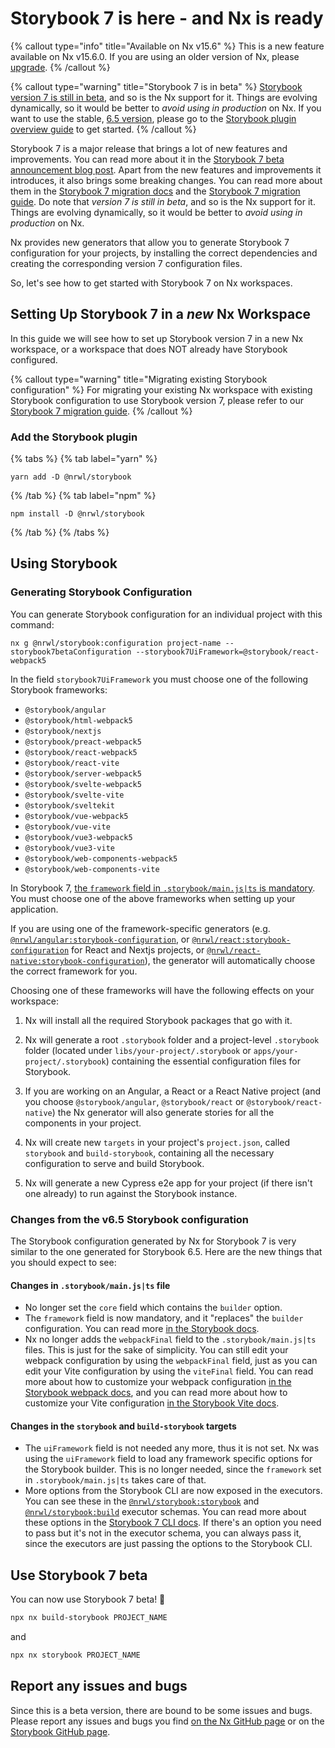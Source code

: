 # Storybook 7 is here - and Nx is ready

{% callout type="info" title="Available on Nx v15.6" %}
This is a new feature available on Nx v15.6.0. If you are using an older version of Nx, please [upgrade](/packages/nx/documents/migrate).
{% /callout %}

{% callout type="warning" title="Storybook 7 is in beta" %}
[Storybook version 7 is still in beta](https://storybook.js.org/blog/7-0-beta/), and so is the Nx support for it. Things are evolving dynamically, so it would be better to _avoid using in production_ on Nx. If you want to use the stable, [6.5 version](https://storybook.js.org/releases/6.5), please go to the [Storybook plugin overview guide](/packages/storybook) to get started.
{% /callout %}

Storybook 7 is a major release that brings a lot of new features and improvements. You can read more about it in the [Storybook 7 beta announcement blog post](https://storybook.js.org/blog/7-0-beta/). Apart from the new features and improvements it introduces, it also brings some breaking changes. You can read more about them in the [Storybook 7 migration docs](https://github.com/storybookjs/storybook/blob/next/MIGRATION.md#from-version-65x-to-700) and the [Storybook 7 migration guide](https://chromatic-ui.notion.site/Storybook-7-migration-guide-dbf41fa347304eb2a5e9c69b34503937). Do note that _version 7 is still in beta_, and so is the Nx support for it. Things are evolving dynamically, so it would be better to _avoid using in production_ on Nx.

Nx provides new generators that allow you to generate Storybook 7 configuration for your projects, by installing the correct dependencies and creating the corresponding version 7 configuration files.

So, let's see how to get started with Storybook 7 on Nx workspaces.

## Setting Up Storybook 7 in a _new_ Nx Workspace

In this guide we will see how to set up Storybook version 7 in a new Nx workspace, or a workspace that does NOT already have Storybook configured.

{% callout type="warning" title="Migrating existing Storybook configuration" %}
For migrating your existing Nx workspace with existing Storybook configuration to use Storybook version 7, please refer to our [Storybook 7 migration guide](/packages/storybook/documents/migrate-storybook-7).
{% /callout %}

### Add the Storybook plugin

{% tabs %}
{% tab label="yarn" %}

```shell
yarn add -D @nrwl/storybook
```

{% /tab %}
{% tab label="npm" %}

```shell
npm install -D @nrwl/storybook
```

{% /tab %}
{% /tabs %}

## Using Storybook

### Generating Storybook Configuration

You can generate Storybook configuration for an individual project with this command:

```shell
nx g @nrwl/storybook:configuration project-name --storybook7betaConfiguration --storybook7UiFramework=@storybook/react-webpack5
```

In the field `storybook7UiFramework` you must choose one of the following Storybook frameworks:

- `@storybook/angular`
- `@storybook/html-webpack5`
- `@storybook/nextjs`
- `@storybook/preact-webpack5`
- `@storybook/react-webpack5`
- `@storybook/react-vite`
- `@storybook/server-webpack5`
- `@storybook/svelte-webpack5`
- `@storybook/svelte-vite`
- `@storybook/sveltekit`
- `@storybook/vue-webpack5`
- `@storybook/vue-vite`
- `@storybook/vue3-webpack5`
- `@storybook/vue3-vite`
- `@storybook/web-components-webpack5`
- `@storybook/web-components-vite`

In Storybook 7, [the `framework` field in `.storybook/main.js|ts` is mandatory](https://github.com/storybookjs/storybook/blob/next/MIGRATION.md#framework-field-mandatory). You must choose one of the above frameworks when setting up your application.

If you are using one of the framework-specific generators (e.g. [`@nrwl/angular:storybook-configuration`](/packages/angular/generators/storybook-configuration), or [`@nrwl/react:storybook-configuration`](/packages/react/generators/storybook-configuration) for React and Nextjs projects, or [`@nrwl/react-native:storybook-configuration`](<(/packages/react-native/generators/storybook-configuration)>)), the generator will automatically choose the correct framework for you.

Choosing one of these frameworks will have the following effects on your workspace:

1. Nx will install all the required Storybook packages that go with it.

2. Nx will generate a root `.storybook` folder and a project-level `.storybook` folder (located under `libs/your-project/.storybook` or `apps/your-project/.storybook`) containing the essential configuration files for Storybook.

3. If you are working on an Angular, a React or a React Native project (and you choose `@storybook/angular`, `@storybook/react` or `@storybook/react-native`) the Nx generator will also generate stories for all the components in your project.

4. Nx will create new `targets` in your project's `project.json`, called `storybook` and `build-storybook`, containing all the necessary configuration to serve and build Storybook.

5. Nx will generate a new Cypress e2e app for your project (if there isn't one already) to run against the Storybook instance.

### Changes from the v6.5 Storybook configuration

The Storybook configuration generated by Nx for Storybook 7 is very similar to the one generated for Storybook 6.5. Here are the new things that you should expect to see:

#### Changes in `.storybook/main.js|ts` file

- No longer set the `core` field which contains the `builder` option.
- The `framework` field is now mandatory, and it "replaces" the `builder` configuration. You can read more [in the Storybook docs](https://github.com/storybookjs/storybook/blob/next/MIGRATION.md#mainjs-framework-field).
- Nx no longer adds the `webpackFinal` field to the `.storybook/main.js|ts` files. This is just for the sake of simplicity. You can still edit your webpack configuration by using the `webpackFinal` field, just as you can edit your Vite configuration by using the `viteFinal` field. You can read more about how to customize your webpack configuration [in the Storybook webpack docs](https://storybook.js.org/docs/react/builders/webpack#extending-storybooks-webpack-config), and you can read more about how to customize your Vite configuration [in the Storybook Vite docs](https://storybook.js.org/docs/react/builders/vite#configuration).

#### Changes in the `storybook` and `build-storybook` targets

- The `uiFramework` field is not needed any more, thus it is not set. Nx was using the `uiFramework` field to load any framework specific options for the Storybook builder. This is no longer needed, since the `framework` set in `.storybook/main.js|ts` takes care of that.
- More options from the Storybook CLI are now exposed in the executors. You can see these in the [`@nrwl/storybook:storybook`](/packages/storybook/executors/storybook) and [`@nrwl/storybook:build`](/packages/storybook/executors/build) executor schemas. You can read more about these options in the [Storybook 7 CLI docs](https://storybook.js.org/docs/7.0/react/api/cli-options). If there's an option you need to pass but it's not in the executor schema, you can always pass it, since the executors are just passing the options to the Storybook CLI.

## Use Storybook 7 beta

You can now use Storybook 7 beta! 🎉

```bash
npx nx build-storybook PROJECT_NAME
```

and

```bash
npx nx storybook PROJECT_NAME
```

## Report any issues and bugs

Since this is a beta version, there are bound to be some issues and bugs. Please report any issues and bugs you find [on the Nx GitHub page](https://github.com/nrwl/nx/issues/new/choose) or on the [Storybook GitHub page](https://github.com/storybookjs/storybook/issues/new/choose).
